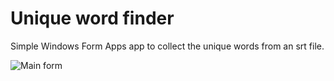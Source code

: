 # Unique word finder
Simple Windows Form Apps app to collect the unique words from an srt file.

![Main form](https://i.imgur.com/UrTItRn.png)
